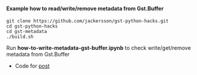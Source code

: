 #### Example how to read/write/remove metadata from Gst.Buffer

    git clone https://github.com/jackersson/gst-python-hacks.git
    cd gst-python-hacks
    cd gst-metadata
    ./build.sh

Run **how-to-write-metadata-gst-buffer.ipynb** to check write/get/remove metadata from Gst.Buffer

* Code for [post]()
